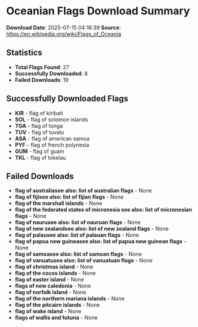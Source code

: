 # Oceanian Flags Download Summary

**Download Date**: 2025-07-15 04:16:39
**Source**: https://en.wikipedia.org/wiki/Flags_of_Oceania

## Statistics
- **Total Flags Found**: 27
- **Successfully Downloaded**: 8
- **Failed Downloads**: 19

## Successfully Downloaded Flags
- **KIR** - flag of kiribati
- **SOL** - flag of solomon islands
- **TGA** - flag of tonga
- **TUV** - flag of tuvalu
- **ASA** - flag of american samoa
- **PYF** - flag of french polynesia
- **GUM** - flag of guam
- **TKL** - flag of tokelau

## Failed Downloads
- **flag of australiasee also: list of australian flags** - None
- **flag of fijisee also: list of fijian flags** - None
- **flag of the marshall islands** - None
- **flag of the federated states of micronesia see also: list of micronesian flags** - None
- **flag of naurusee also: list of nauruan flags** - None
- **flag of new zealandsee also: list of new zealand flags** - None
- **flag of palausee also: list of palauan flags** - None
- **flag of papua new guineasee also: list of papua new guinean flags** - None
- **flag of samoasee also: list of samoan flags** - None
- **flag of vanuatusee also: list of vanuatuan flags** - None
- **flag of christmas island** - None
- **flag of the cocos  islands** - None
- **flag of easter island** - None
- **flags of new caledonia** - None
- **flag of norfolk island** - None
- **flag of the northern mariana islands** - None
- **flag of the pitcairn islands** - None
- **flag of wake island** - None
- **flags of wallis and futuna** - None
